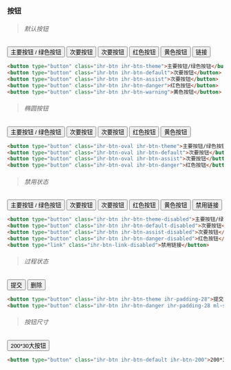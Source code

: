 ### 按钮

> ###### 默认按钮

<div class="inline">
  <button type="button" class="ihr-btn ihr-btn-theme">主要按钮 / 绿色按钮</button>
  <button type="button" class="ihr-btn ihr-btn-default ml-s">次要按钮</button>
  <button type="button" class="ihr-btn ihr-btn-assist ml-s">次要按钮</button>
  <button type="button" class="ihr-btn ihr-btn-danger ml-s">红色按钮</button>
  <button type="button" class="ihr-btn ihr-btn-warning ml-s">黄色按钮</button>
  <button type="link" class="ihr-btn-link">链接</button>
</div>

```html
<button type="button" class="ihr-btn ihr-btn-theme">主要按钮/绿色按钮</button>
<button type="button" class="ihr-btn ihr-btn-default">次要按钮</button>
<button type="button" class="ihr-btn ihr-btn-assist">次要按钮</button>
<button type="button" class="ihr-btn ihr-btn-danger">红色按钮</button>
<button type="button" class="ihr-btn ihr-btn-warning">黄色按钮</button>
```

> ###### 椭圆按钮

<div class="inline">
  <button type="button" class="ihr-btn-oval ihr-btn-theme">主要按钮 / 绿色按钮</button>
  <button type="button" class="ihr-btn-oval ihr-btn-default ml-s">次要按钮</button>
  <button type="button" class="ihr-btn-oval ihr-btn-assist ml-s">次要按钮</button>
  <button type="button" class="ihr-btn-oval ihr-btn-danger ml-s">红色按钮</button>
  <button type="button" class="ihr-btn-oval ihr-btn-warning ml-s">黄色按钮</button>
</div>

```html
<button type="button" class="ihr-btn-oval ihr-btn-theme">主要按钮/绿色按钮</button>
<button type="button" class="ihr-btn-oval ihr-btn-default">次要按钮</button>
<button type="button" class="ihr-btn-oval ihr-btn-assist">次要按钮</button>
<button type="button" class="ihr-btn-oval ihr-btn-danger">红色按钮</button>
```

> ###### 禁用状态

<div class="inline">
  <button type="button" class="ihr-btn ihr-btn-theme-disabled">主要按钮 / 绿色按钮</button>
  <button type="button" class="ihr-btn ihr-btn-default-disabled ml-s">次要按钮</button>
  <button type="button" class="ihr-btn ihr-btn-assist-disabled ml-s">次要按钮</button>
  <button type="button" class="ihr-btn ihr-btn-danger-disabled ml-s">红色按钮</button>
  <button type="button" class="ihr-btn ihr-btn-warning-disabled ml-s">黄色按钮</button>
  <button type="link" class="ihr-btn-link-disabled">禁用链接</button>
</div>

```html
<button type="button" class="ihr-btn ihr-btn-theme-disabled">主要按钮/绿色按钮</button>
<button type="button" class="ihr-btn ihr-btn-default-disabled">次要按钮</button>
<button type="button" class="ihr-btn ihr-btn-assist-disabled">次要按钮</button>
<button type="button" class="ihr-btn ihr-btn-danger-disabled">红色按钮</button>
<button type="link" class="ihr-btn-link-disabled">禁用链接</button>
```

> ###### 过程状态

<div class="inline">
  <button type="button" class="ihr-btn ihr-btn-theme ihr-padding-28">提交</button>
  <button type="button" class="ihr-btn ihr-btn-danger ihr-padding-28 ml-s">删除</button>
</div>

```html
<button type="button" class="ihr-btn ihr-btn-theme ihr-padding-28">提交</button>
<button type="button" class="ihr-btn ihr-btn-danger ihr-padding-28 ml-s">删除</button>
```

> ###### 按钮尺寸

<div class="inline">
  <button type="button" class="ihr-btn ihr-btn-default ihr-btn-200">200*30大按钮</button>
</div>

```html
<button type="button" class="ihr-btn ihr-btn-default ihr-btn-200">200*30大按钮</button>
```